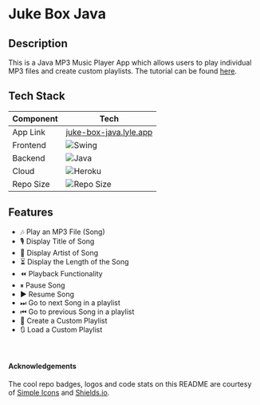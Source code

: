 <!--Project Name-->
<h1>Juke Box Java</h1>

<!--Description-->
<h2>Description</h2>
<p>This is a Java MP3 Music Player App which allows users to play individual MP3 files and create custom playlists. The tutorial can be found <a href="https://www.youtube.com/watch?v=xf0aH2K3oJ4">here</a>.
</p>

<!--Tech Stack-->
<h2>Tech Stack</h2>

| Component    | Tech                                                                                                      |
|--------------|-----------------------------------------------------------------------------------------------------------|
| App Link     | [juke-box-java.lyle.app](https://juke-box-java.lyle.app)                                                  |                                                                                                                                                                                                                                                                                               
| Frontend     | ![Swing](https://img.shields.io/badge/JAVA%20-%20SWING-teal?style=for-the-badge)                          |
| Backend      | ![Java](https://img.shields.io/badge/JAVA%20-JDK%2018+-green?style=for-the-badge)                         |
| Cloud        | ![Heroku](https://img.shields.io/badge/Heroku-430098.svg?style=for-the-badge&logo=Heroku&logoColor=white) |
| Repo Size    | ![Repo Size](https://img.shields.io/github/repo-size/lylio/juke-box-java?style=for-the-badge)             

<!--Features-->
<h2>Features</h2>
<ul>
  <li>🎶 Play an MP3 File (Song)</li>
  <li>🎙 Display Title of Song</li> 
  <li>👤 Display Artist of Song</li>
  <li>⏳ Display the Length of the Song</li>
  <li>⏪ Playback Functionality</li>
  <li>⏸ Pause Song</li>
    <li>▶ Resume Song</li>
  <li>⏭  Go to next Song in a playlist</li>
  <li>⏮  Go to previous Song in a playlist</li>
  <li>📃 Create a Custom Playlist</li>
  <li>🔃 Load a Custom Playlist</li>
</ul>

<br>

#### Acknowledgements
The cool repo badges, logos and code stats on this README are courtesy of [Simple Icons](https://simpleicons.org) and [Shields.io](https://shields.io).
